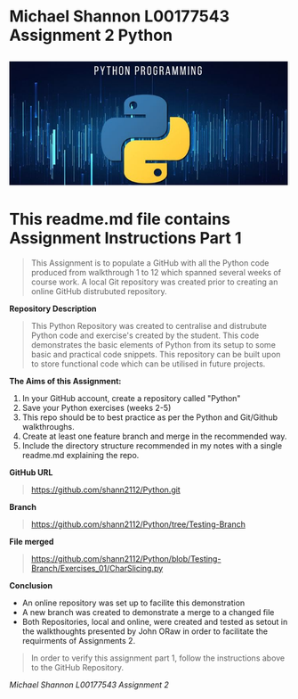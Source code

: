 # Michael Shannon L00177543 Assignment 2 Python #
![img.png](Python.jpg)
---
# This readme.md file contains Assignment Instructions Part 1 #



>This Assignment is to populate a GitHub with all the Python code produced from walkthrough 1 to 12 which spanned several weeks of course work. A local Git repository was created prior to creating an online GitHub distrubuted repository.

**Repository Description**
>This Python Repository was created to centralise and distrubute Python code and exercise's created by the student. This code demonstrates the basic elements of Python from its setup to some basic and practical code snippets. This repository can be built upon to store functional code which can be utilised in future projects.

**The Aims of this Assignment:**
1. In your GitHub account, create a repository called "Python"
2. Save your Python exercises (weeks 2-5)
3. This repo should be to best practice as per the Python and Git/Github walkthroughs.
4. Create at least one feature branch and merge in the recommended way.
5. Include the directory structure recommended in my notes with a single readme.md explaining the repo.

**GitHub URL**

> https://github.com/shann2112/Python.git

**Branch**
> https://github.com/shann2112/Python/tree/Testing-Branch

**File merged**
>https://github.com/shann2112/Python/blob/Testing-Branch/Exercises_01/CharSlicing.py

**Conclusion**
- An online repository was set up to facilite this demonstration
- A new branch was created to demonstrate a merge to a changed file
- Both Repositories, local and online, were created and tested as setout in the walkthoughts presented by John ORaw in order to facilitate the requirments of Assignments 2.

> In order to verify this assignment part 1, follow the instructions above to the GitHub Repository.


*Michael Shannon L00177543 Assignment 2*





